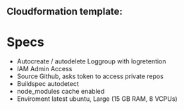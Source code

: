 ## Cloudformation template:

# Specs

- Autocreate / autodelete Loggroup with logretention
- IAM Admin Access
- Source Github, asks token to access private repos
- Buildspec autodetect
- node_modules cache enabled
- Enviroment latest ubuntu, Large (15 GB RAM, 8 VCPUs)
